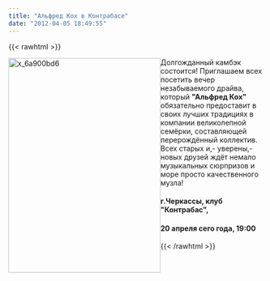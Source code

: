 ```yaml
---
title: "Альфред Кох в Контрабасе"
date: "2012-04-05 18:49:55"
---
```

{{< rawhtml >}}
<p><img src="/images/stories/x_6a900bd6.jpg" width="300" height="424" alt="x_6a900bd6" style="float: left;" /> Долгожданный камбэк состоится! Приглашаем всех посетить вечер незабываемого драйва, который <strong>"Альфред Кох"</strong> обязательно предоставит в своих лучших традициях в компании великолепной семёрки, составляющей перерождённый коллектив. Всех старых и,- уверены,- новых друзей ждёт немало музыкальных сюрпризов и море просто качественного музла!</p>
<h4>г.Черкассы, клуб "Контрабас",</h4>
<h4>20 апреля сего года, 19:00</h4>

{{< /rawhtml >}}
